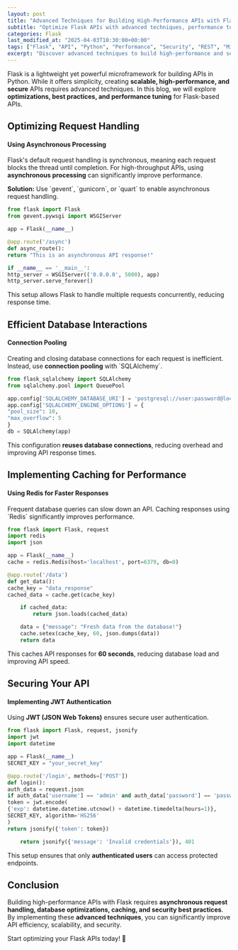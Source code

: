```yaml
---
layout: post
title: "Advanced Techniques for Building High-Performance APIs with Flask"
subtitle: "Optimize Flask APIs with advanced techniques, performance tuning, and security best practices"
categories: Flask
last_modified_at: "2025-04-03T10:30:00+00:00"
tags: ["Flask", "API", "Python", "Performance", "Security", "REST", "Microservices"]
excerpt: "Discover advanced techniques to build high-performance and secure APIs with Flask. Learn about request handling, caching, authentication, and optimization strategies to enhance your Flask applications."
---
```

Flask is a lightweight yet powerful microframework for building APIs in Python. While it offers simplicity, creating **scalable, high-performance, and secure** APIs requires advanced techniques. In this blog, we will explore **optimizations, best practices, and performance tuning** for Flask-based APIs.

## Optimizing Request Handling

#### Using Asynchronous Processing

Flask's default request handling is synchronous, meaning each request blocks the thread until completion. For high-throughput APIs, using **asynchronous processing** can significantly improve performance.

**Solution:** Use &#96;gevent&#96;, &#96;gunicorn&#96;, or &#96;quart&#96; to enable asynchronous request handling.

```python
from flask import Flask
from gevent.pywsgi import WSGIServer

app = Flask(__name__)

@app.route('/async')
def async_route():
return "This is an asynchronous API response!"

if __name__ == '__main__':
http_server = WSGIServer(('0.0.0.0', 5000), app)
http_server.serve_forever()
```

This setup allows Flask to handle multiple requests concurrently, reducing response time.

## Efficient Database Interactions

#### Connection Pooling

Creating and closing database connections for each request is inefficient. Instead, use **connection pooling** with &#96;SQLAlchemy&#96;.

```python
from flask_sqlalchemy import SQLAlchemy
from sqlalchemy.pool import QueuePool

app.config['SQLALCHEMY_DATABASE_URI'] = 'postgresql://user:password@localhost/dbname'
app.config['SQLALCHEMY_ENGINE_OPTIONS'] = {
"pool_size": 10,
"max_overflow": 5
}
db = SQLAlchemy(app)
```

This configuration **reuses database connections**, reducing overhead and improving API response times.

## Implementing Caching for Performance

#### Using Redis for Faster Responses

Frequent database queries can slow down an API. Caching responses using &#96;Redis&#96; significantly improves performance.

```python
from flask import Flask, request
import redis
import json

app = Flask(__name__)
cache = redis.Redis(host='localhost', port=6379, db=0)

@app.route('/data')
def get_data():
cache_key = "data_response"
cached_data = cache.get(cache_key)

    if cached_data:
        return json.loads(cached_data)

    data = {"message": "Fresh data from the database!"}
    cache.setex(cache_key, 60, json.dumps(data))
    return data
```

This caches API responses for **60 seconds**, reducing database load and improving API speed.

## Securing Your API

#### Implementing JWT Authentication

Using **JWT (JSON Web Tokens)** ensures secure user authentication.

```python
from flask import Flask, request, jsonify
import jwt
import datetime

app = Flask(__name__)
SECRET_KEY = "your_secret_key"

@app.route('/login', methods=['POST'])
def login():
auth_data = request.json
if auth_data['username'] == 'admin' and auth_data['password'] == 'password':
token = jwt.encode(
{'exp': datetime.datetime.utcnow() + datetime.timedelta(hours=1)},
SECRET_KEY, algorithm='HS256'
)
return jsonify({'token': token})

    return jsonify({'message': 'Invalid credentials'}), 401
```

This setup ensures that only **authenticated users** can access protected endpoints.

## Conclusion

Building high-performance APIs with Flask requires **asynchronous request handling, database optimizations, caching, and security best practices**. By implementing these **advanced techniques**, you can significantly improve API efficiency, scalability, and security.

Start optimizing your Flask APIs today! 🚀  
